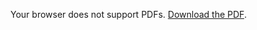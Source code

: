 <object data="/files/practical-remote-workflow.pdf" type="application/pdf" width="100%" height="800">
  <p>Your browser does not support PDFs.
     <a href="/files/practical-remote-workflow.pdf">Download the PDF</a>.</p>
</object>
